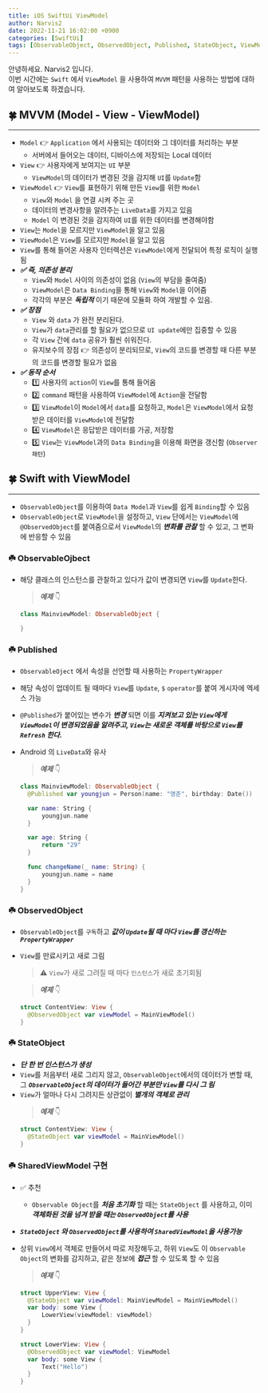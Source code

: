 ```yaml
---
title: iOS SwiftUi ViewModel
author: Narvis2
date: 2022-11-21 16:02:00 +0900
categories: [SwiftUi]
tags: [ObservableObject, ObservedObject, Published, StateObject, ViewModel]
---
```


안녕하세요. Narvis2 입니다.  
이번 시간에는 `Swift` 에서 `ViewModel` 을 사용하여 `MVVM` 패턴을 사용하는 방법에 대하여 알아보도록 하겠습니다.

## 🍀 MVVM (Model - View - ViewModel)

---

- `Model` 👉 `Application` 에서 사용되는 데이터와 그 데이터를 처리하는 부분
  - 서버에서 들어오는 데이터, 디바이스에 저장되는 Local 데이터
- `View` 👉 사용자에게 보여지는 `UI` 부분
  - `ViewModel`의 데이터가 변경된 것을 감지해 `UI`를 `Update`함
- `ViewModel` 👉 `View`를 표현하기 위해 만든 `View`를 위한 `Model`
  - `View`와 `Model` 을 연결 시켜 주는 곳
  - 데이터의 변경사항을 알려주는 `LiveData`를 가지고 있음
  - `Model` 이 변경된 것을 감지하여 `UI`를 위한 데이터를 변경해야함
- `View`는 `Model`을 모르지만 `ViewModel`을 알고 있음
- `ViewModel`은 `View`를 모르지만 `Model`을 알고 있음
- `View`를 통해 들어온 사용자 인터렉션은 `ViewModel`에게 전달되어 특정 로직이 실행됨
- **_✅ 즉, 의존성 분리_**
  - `View`와 `Model` 사이의 의존성이 없음 (`View`의 부담을 줄여줌)
  - `ViewModel`은 `Data Binding`을 통해 `View`와 `Model`을 이어줌
  - 각각의 부분은 **_독립적_** 이기 때문에 모듈화 하여 개발할 수 있음.
- **_✅ 장점_**
  - `View` 와 `data` 가 완전 분리된다.
  - `View`가 `data`관리를 할 필요가 없으므로 `UI update`에만 집중할 수 있음
  - 각 `View` 간에 `data` 공유가 훨씬 쉬워진다.
  - 유지보수의 장점 👉 의존성이 분리되므로, `View`의 코드를 변경할 때 다른 부분의 코드를 변경할 필요가 없음
- **_✅ 동작 순서_**
  - 1️⃣ 사용자의 `action`이 `View`를 통해 들어옴
  - 2️⃣ `command` 패턴을 사용하여 `ViewModel`에 `Action`을 전달함
  - 3️⃣ `ViewModel`이 `Model`에서 `data`를 요청하고, `Model`은 `ViewModel`에서 요청받은 데이터를 `ViewModel`에 전달함
  - 4️⃣ `ViewModel`은 응답받은 데이터를 가공, 저장함
  - 5️⃣ `View`는 `ViewModel`과의 `Data Binding`을 이용해 화면을 갱신함 (`Observer 패턴`)

## 🍀 Swift with ViewModel

---

- `ObservableObject`를 이용하여 `Data Model`과 `View`를 쉽게 `Binding`할 수 있음
- `ObservableObject`로 `ViewModel`을 설정하고, `View` 단에서는 `ViewModel`에 `@ObservedObject`를 붙여줌으로서 `ViewModel`의 **_변화를 관찰_** 할 수 있고, 그 변화에 반응할 수 있음

### ☘️ ObservableOjbect

- 해당 클래스의 인스턴스를 관찰하고 있다가 값이 변경되면 `View`를 `Update`한다.

  > **_예제_** 👇

  ```swift
  class MainviewModel: ObservableObject {

  }
  ```

### ☘️ Published

- `ObservableOject` 에서 속성을 선언할 때 사용하는 `PropertyWrapper`
- 해당 속성이 업데이트 될 때마다 `View`를 `Update`, `$` `operator`를 붙여 게시자에 엑세스 가능
- `@Published`가 붙어있는 변수가 **_변경_** 되면 이를 **_지켜보고 있는 `View`에게 `ViewModel`이 변경되었음을 알려주고, `View`는 새로운 객체를 바탕으로 `View`를 `Refresh` 한다._**
- Android 의 `LiveData`와 유사

  > **_예제_** 👇

  ```swift
  class MainviewModel: ObservableObject {
    @Published var youngjun = Person(name: "영준", birthday: Date())

    var name: String {
        youngjun.name
    }

    var age: String {
        return "29"
    }

    func changeName(_ name: String) {
        youngjun.name = name
    }
  }
  ```

### ☘️ ObservedObject

- `ObservableObject`를 `구독`하고 **_값이 `Update`될 때 마다 `View`를 갱신하는 `PropertyWrapper`_**
- `View`를 만료시키고 새로 그림

  > ⚠️ `View`가 새로 그려질 때 마다 `인스턴스`가 새로 초기회됨

  > **_예제_** 👇

  ```swift
  struct ContentView: View {
    @ObservedObject var viewModel = MainViewModel()
  }
  ```

### ☘️ StateObject

- **_단 한 번 인스턴스가 생성_**
- `View`를 처음부터 새로 그리지 않고, `ObservableObject`에서의 데이터가 변할 때, 그 **_`ObservableObject`의 데이터가 들어간 부분만 `View`를 다시 그 림_**
- `View`가 얼마나 다시 그려지든 상관없이 **_별개의 객체로 관리_**
  > **_예제_** 👇
  ```swift
  struct ContentView: View {
    @StateObject var viewModel = MainViewModel()
  }
  ```

### ☘️ SharedViewModel 구현

- ✅ 추천
  - `Observable Object`를 **_처음 초기화_** 할 때는 `StateObject` 를 사용하고, 이미 **_객체화된 것을 넘겨 받을 때는 `ObservedObject`를 사용_**
- **_`StateObject` 와 `ObservedObject`를 사용하여 `SharedViewModel`을 사용가능_**
- 상위 `View`에서 객체로 만들어서 따로 저장해두고, 하위 `View`도 이 `Observable Object`의 변화를 감지하고, 같은 정보에 **_접근_** 할 수 있도록 할 수 있음

  > **_예제_** 👇

  ```swift
  struct UpperView: View {
    @StateObject var viewModel: MainViewModel = MainViewModel()
    var body: some View {
        LowerView(viewModel: viewModel)
    }
  }

  struct LowerView: View {
    @ObservedObject var viewModel: ViewModel
    var body: some View {
        Text("Hello")
    }
  }
  ```
